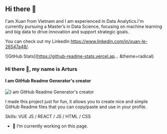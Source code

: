 ## Hi there 👋
I'am Xuan from Vietnam and I am experienced in Data Analytics.I'm currently pursuing a Master’s in Data Science, focusing on machine learning and big data to drive innovation and support strategic goals. 

You can check out my LinkedIn https://www.linkedin.com/in/xuan-le-26547a48/.

![GitHub Stats](https://github-readme-stats.vercel.ap... &theme=radical)

### Hi there 👋, my name is Arturs
#### I am GitHub Readme Generator's creator
![I am GitHub Readme Generator's creator](https://arturssmirnovs.github.io/github-profile-readme-generator/images/banner.png)

I made this project just for fun, it allows you to create nice and simple GitHub Readme files that you can copy/paste and use in your profile.

Skills: VUE JS / REACT / JS / HTML / CSS

- 🔭 I’m currently working on this page. 
